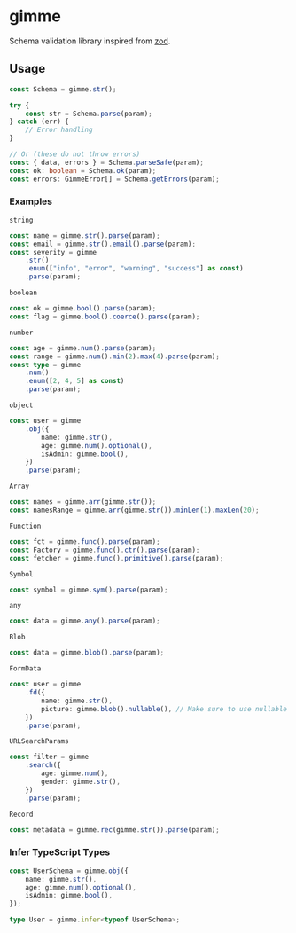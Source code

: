# gimme

Schema validation library inspired from [zod](https://zod.dev/).

## Usage

```ts
const Schema = gimme.str();

try {
    const str = Schema.parse(param);
} catch (err) {
    // Error handling
}

// Or (these do not throw errors)
const { data, errors } = Schema.parseSafe(param);
const ok: boolean = Schema.ok(param);
const errors: GimmeError[] = Schema.getErrors(param);
```

### Examples

`string`

```ts
const name = gimme.str().parse(param);
const email = gimme.str().email().parse(param);
const severity = gimme
    .str()
    .enum(["info", "error", "warning", "success"] as const)
    .parse(param);
```

`boolean`

```ts
const ok = gimme.bool().parse(param);
const flag = gimme.bool().coerce().parse(param);
```

`number`

```ts
const age = gimme.num().parse(param);
const range = gimme.num().min(2).max(4).parse(param);
const type = gimme
    .num()
    .enum([2, 4, 5] as const)
    .parse(param);
```

`object`

```ts
const user = gimme
    .obj({
        name: gimme.str(),
        age: gimme.num().optional(),
        isAdmin: gimme.bool(),
    })
    .parse(param);
```

`Array`

```ts
const names = gimme.arr(gimme.str());
const namesRange = gimme.arr(gimme.str()).minLen(1).maxLen(20);
```

`Function`

```ts
const fct = gimme.func().parse(param);
const Factory = gimme.func().ctr().parse(param);
const fetcher = gimme.func().primitive().parse(param);
```

`Symbol`

```ts
const symbol = gimme.sym().parse(param);
```

`any`

```ts
const data = gimme.any().parse(param);
```

`Blob`

```ts
const data = gimme.blob().parse(param);
```

`FormData`

```ts
const user = gimme
    .fd({
        name: gimme.str(),
        picture: gimme.blob().nullable(), // Make sure to use nullable instead of optional for FormData!
    })
    .parse(param);
```

`URLSearchParams`

```ts
const filter = gimme
    .search({
        age: gimme.num(),
        gender: gimme.str(),
    })
    .parse(param);
```

`Record`

```ts
const metadata = gimme.rec(gimme.str()).parse(param);
```

### Infer TypeScript Types

```ts
const UserSchema = gimme.obj({
    name: gimme.str(),
    age: gimme.num().optional(),
    isAdmin: gimme.bool(),
});

type User = gimme.infer<typeof UserSchema>;
```
